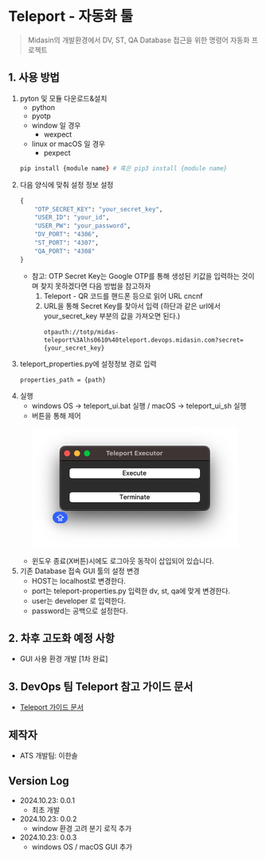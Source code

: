 # Teleport - 자동화 툴 
> Midasin의 개발환경에서 DV, ST, QA Database 접근을 위한 명령어 자동화 프로젝트

## 1. 사용 방법
1. pyton 및 모듈 다운로드&설치
    - python
    - pyotp
    - window 일 경우
        - wexpect
    - linux or macOS 일 경우
        - pexpect
    ```zsh
    pip install {module name} # 혹은 pip3 install {module name}
    ```
2. 다음 양식에 맞춰 설정 정보 설정
    ```python
    {
        "OTP_SECRET_KEY": "your_secret_key",
        "USER_ID": "your_id",
        "USER_PW": "your_password",
        "DV_PORT": "4306",
        "ST_PORT": "4307",
        "QA_PORT": "4308"
    }
    ```
   - 참고: OTP Secret Key는 Google OTP를 통해 생성된 키값을 입력하는 것이며 찾지 못하겠다면 다음 방법을 참고하자
     1. Teleport - QR 코드를 핸드폰 등으로 읽어 URL cncnf
     2. URL을 통해 Secret Key를 찾아서 입력 (하단과 같은 url에서 your_secret_key 부분의 값을 가져오면 된다.)
        ```text
        otpauth://totp/midas-teleport%3Alhs0610%40teleport.devops.midasin.com?secret= {your_secret_key}
        ```
3. teleport_properties.py에 설정정보 경로 입력
    ```
    properties_path = {path}
    ```
3. 실행
   - windows OS -> teleport_ui.bat 실행 / macOS -> teleport_ui_sh 실행
   - 버튼을 통해 제어<p><img src="./gui_sample_image.png" title="GUI_SAMPLE"/></p>
   - 윈도우 종료(X버튼)시에도 로그아웃 동작이 삽입되어 있습니다.
4. 기존 Database 접속 GUI 툴의 설정 변경
   - HOST는 localhost로 변경한다. 
   - port는 teleport-properties.py 입력한 dv, st, qa에 맞게 변경한다.
   - user는 developer 로 입력한다.
   - password는 공백으로 설정한다.

## 2. 차후 고도화 예정 사항
- GUI 사용 환경 개발 [1차 완료]

## 3. DevOps 팀 Teleport 참고 가이드 문서
- [Teleport 가이드 문서](https://midastech.atlassian.net/wiki/spaces/platform/pages/111869954/Teleport)

## 제작자
- ATS 개발팀: 이한솔


## Version Log
- 2024.10.23: 0.0.1
    - 최초 개발
- 2024.10.23: 0.0.2 
    - window 환경 고려 분기 로직 추가
- 2024.10.23: 0.0.3
    - windows OS / macOS GUI 추가